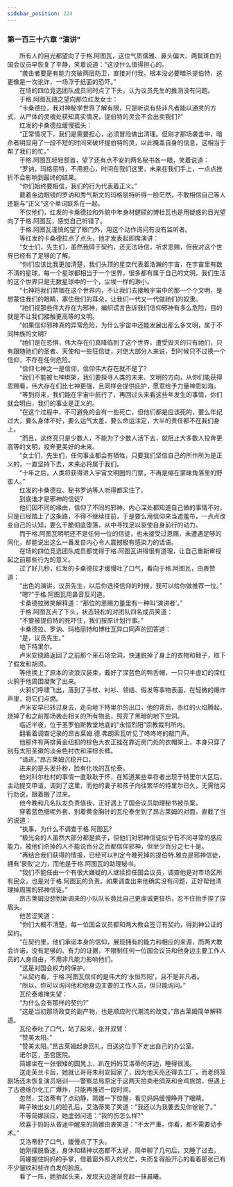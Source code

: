 ```yaml
---
sidebar_position: 224
---
```

### 第一百三十六章 “演讲”  


　　所有人的目光都望向了于格.阿图瓦，这位气质儒雅、鼻头偏大、两鬓斑白的国会议员早恢复了平静，笑着说道：“这没什么值得担心的。  
　　“袭击者要是有能力突破两层防卫，直接对付我，根本没必要暗杀提伯特，这更像是一次讹诈，一场浮于纸面的恐吓。”  
　　在场的四位竞选团队成员同时点了下头，认为议员先生的推测没有问题。  
　　于格.阿图瓦随之望向那位红发女士：  
　　“卡桑德拉，我对神秘学世界了解有限，只是听说有些非凡者能以通灵的方式，从尸体的灵魂处获知真实情况，提伯特的灵会不会出卖我们?”  
　　红发的卡桑德拉缓慢摇头：  
　　“正常情况下，我们是需要担心，必须冒险做出清理。但刚才那场袭击中，暗杀者明显用了一段不短的时间来破坏提伯特的灵，以此掩盖自身的信息，这相当于帮了我们的忙。”  
　　于格.阿图瓦轻轻颔首，望了还有点不安的两名秘书各一眼，笑着说道：  
　　“罗讷，玛格丽特，不用担心，时间在我们这里，未来在我们手上，一点点挫折不会影响到最终的结果。  
　　“你们始终要相信，我们的行为代表着正义。”  
　　戴着金边眼镜的罗讷和秀气斯文的玛格丽特听得一脸茫然，不敢相信自己等人还能与“正义”这个单词联系在一起。  
　　不仅他们，红发的卡桑德拉和外貌中年身材健硕的博杜瓦也是用疑惑的目光望向了于格.阿图瓦，感觉自己听错了。  
　　于格.阿图瓦谨慎的望了眼门外，用这个动作询问有没有监听者。  
　　等红发的卡桑德拉点了点头，他才发表起即席演讲：  
　　“女士们，先生们，虽然我碍于契约，还无法转信，祈求恩赐，但我对这个世界已经有了足够的了解。  
　　“你们应该比我更加清楚，我们头顶的星空代表着浩瀚的宇宙，在宇宙里有数不清的星球，每一个星球都相当于一个世界，很多都有属于自己的文明，我们生活的这个世界只是无数星球中的一个，尘埃一样的渺小。  
　　“七神将我们禁锢在这个世界内，不让我们去接触宇宙中的那一个个文明，是想蒙住我们的眼睛，塞住我们的耳朵，让我们一代又一代做祂们的奴隶。  
　　“祂们视那些伟大存在为邪神，编织谎言告诉我们信仰邪神有多么危险，目的就是不让我们接触更高等的文明。  
　　“如果信仰邪神真的异常危险，为什么宇宙中还能发展出那么多文明，属于不同种族的文明?  
　　“祂们是在恐惧，伟大存在们真降临到了这个世界，遭受毁灭的只有祂们，只有跟随祂们的圣者、天使和一些狂信徒，对绝大部分人来说，到时候只不过换一个信仰，不存在任何危险。  
　　“信仰七神之一是信仰，信仰伟大存在就不是了?  
　　“我们不能被七神绑架，我们要探寻人类的未来、文明的方向，从你们能获得恩赐看，伟大存在们比七神更强，且同样会提供庇护，愿意给予力量神恩如海。  
　　“等到将来，我们能在宇宙中航行了，再回过头来看这些年发生的事情，你们就会明白，我们的事业是正义的。  
　　“在这个过程中，不可避免的会有一些死亡，但他们都是应该死的，要么年纪过大，要么身体不好，要么运气太差，要么命运注定，大半的责任都不在我们身上。  
　　“而且，这终究只是少数人，不能为了少数人活下去，就阻止大多数人投奔更高等的文明，投奔更美好的未来。  
　　“女士们，先生们，任何事业都会有牺牲，只要我们坚信自己的所作所为是正义的，一直坚持下去，未来必将属于我们。  
　　“十年之后，人类将获得进入宇宙文明圈的门票，不再是缩在蒙昧角落里的野蛮人。”  
　　红发的卡桑德拉、秘书罗讷等人听得都呆住了。  
　　到底谁才是邪神的信徒?  
　　他们因不同的缘由，信仰了不同的邪神。内心深处都知道自己做的事情不对，只是已经踏上了这条路，不得不继续往前，于是要么用信仰来当遮羞布，一点点改变自己的认知，要么干脆彻底堕落，从中寻找足以驱使自身前行的动力。  
　　而于格.阿图瓦明明还不是任何一位的信徒，也未接受过恩赐，未遭遇足够的同化，却能说出这么一番发自内心令人震撼极有感染力的话语。  
　　在场的四位竞选团队成员都觉得于格.阿图瓦讲得很有道理，让自己重新审视起之前那些行为的意义。  
　　过了好几秒，红发的卡桑德拉才缓慢吐了口气，看向于格.阿图瓦，由衷赞道：  
　　“出色的演讲。议员先生，以后你选择信仰的时候，我可以给你做推荐一位。”  
　　“嗯?”于格.阿图瓦用鼻音反问道。  
　　卡桑德拉微笑解释道：“那位的恩赐力量里有一种叫‘演讲者’。”  
　　于格.阿图瓦点了下头，状态轻松的对团队四名成员笑道：  
　　“不要被提伯特的死吓住，我们按原计划行事。”  
　　卡桑德拉、罗讷、玛格丽特和博杜瓦异口同声的回答道：  
　　“是，议员先生。”  
　　地下特里尔。  
　　卢米安绕路返回了之前那个采石场空洞，快速脱掉了身上的衣物和鞋子，取下了假发和胡须。  
　　等他换上了原本的流浪汉装束，戴好了深蓝色的鸭舌帽，一只只半虚幻的深红火鸦于他周围凝聚了出来。  
　　火鸦们呼啸飞出，落到了手杖、衬衫、领结、假发等事物表面，在轻微的爆炸声里，将它们点燃。  
　　卢米安早已转过身去，走向地下特里尔的出口，他的背后，赤红的火焰腾起，烧掉了和之前那场袭击相关的所有物品，照亮了黑暗的地下空洞。  
　　临近半夜，位于圣罗伯斯教堂地底的“永恒烈阳”宗教裁判所内。  
　　翻看着调查记录的昂古莱姆.德.弗朗索瓦听见了咚咚咚的敲门声。  
　　他那件有两排黄金纽扣的棕色大衣正挂在靠近房门处的衣帽架上，本身只穿了别有太阳圣徽的淡金色衬衣和深棕长裤。  
　　“请进。”昂古莱姆沉稳开口。  
　　进来的是头发扑粉，脸有化妆的瓦伦泰。  
　　他对科尔杜村的事情一直耿耿于怀，在知道某些幸存者出现于特里尔大区后，主动提交申请，调到了这里，而他的妻子和孩子向往繁华的特里尔已久，无需他另行劝说，跟着搬了过来。  
　　他今晚和几名队友负责值夜，正好遇上了国会议员助理秘书被杀案。  
　　穿着蓝色细呢外套、别着黄金胸针的瓦伦泰坐到了昂古莱姆的对面，直截了当的说道：  
　　“执事，为什么不调查于格.阿图瓦?  
　　“极光会的人虽然大部分都是疯子，但他们对邪神信徒似乎有不同寻常的感应能力，被他们杀掉的人不能说百分之百都信仰邪神，但至少百分之七十是。  
　　“再结合我们获得的情报，已经可以判定今晚死掉的提伯特.雅克是邪神信徒，拥有‘衰败’之力，而他是于格.阿图瓦的助理秘书。  
　　“我们不能任由一个有很大嫌疑的人继续担任国会议员，调查他是对市场区所有民众，也是对于格.阿图瓦的负责。如果调查出来他确实没有问题，正好帮他清理掉周围的邪神信徒。”  
　　昂古莱姆没想到新调来的小队队长竟比自己更虔诚更狂热，忍不住抬手捏了捏眉头。  
　　他苦涩笑道：  
　　“你们大概不清楚，每一位国会议员都和两大教会签订有契约，得到神公证的契约。  
　　“在契约里，他们承诺本身的信仰，展现拥有的能力和相应的来源，而两大教会许诺，没有足够的、有力的证据，不限制任何一位国会议员和他身边主要工作人员的人身自由，不用非凡能力影响他们。  
　　“这是对国会权力的保护。  
　　“从契约看，于格.阿图瓦信仰的是伟大的‘永恒烈阳’，且不是非凡者。  
　　“所以，你可以询问他和他身边主要的工作人员，但只能询问。”  
　　瓦伦泰难掩失望：  
　　“为什么会有那样的契约?”  
　　“这是当初那场政变的副产物，也是顺应时代潮流的改变。”昂古莱姆简单解释道。  
　　瓦伦泰吐了口气，站了起来，张开双臂：  
　　“赞美太阳。”  
　　“赞美太阳。”昂古莱姆起身回礼，目送这位手下走出自己的办公室。  
　　诺尔区，圣宫医院。  
　　简娜坐在一张很矮的圆凳上，趴在妈妈艾洛蒂的床边，睡得很浅。  
　　送走芙兰卡后，她就让哥哥朱利安回家了，因为他天亮还得去工厂，而老鸽笼剧场还未恢复演员培训——警察总局原定于这两天拍卖老鸽笼和金鸡旅馆，但遇上了古德维尔化工厂爆炸，只能再推迟一段时间。  
　　忽然，艾洛蒂有了点动静，简娜一下惊醒，看见妈妈缓慢睁开了眼睛。  
　　眸子映出女儿的脸孔后，艾洛蒂笑了笑道：“我还以为我要去见你爸爸了。”  
　　不等简娜回应，她虚弱问道：“我的伤怎么样?”  
　　欣喜于妈妈从昏迷中醒来的简娜由衷笑道：“不太严重。你看，都不需要动手术。”  
　　艾洛蒂舒了口气，缓慢点了下头。  
　　她刚摆脱昏迷，身体和精神状态都不太好，简单聊了几句后，又睡了过去。  
　　简娜握住妈妈的手掌，借着窗外照入的光芒，失而复得般开心的看着那张已有不少皱纹和些许白发的脸庞。  
　　看了一阵，她抬起头来，发现天边逐渐亮起一抹晨曦。  
